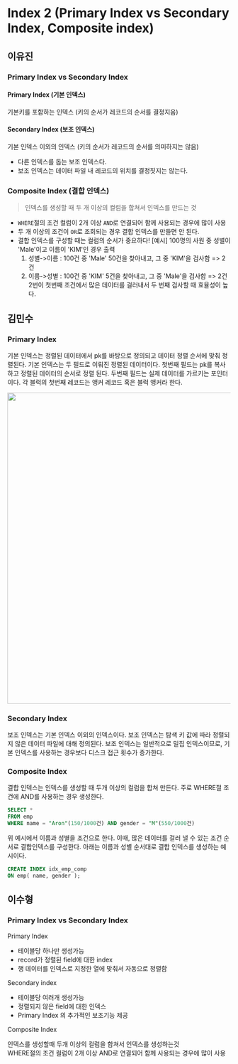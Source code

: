 # Index 2 (Primary Index vs Secondary Index, Composite index)
## 이유진
### Primary Index vs Secondary Index
#### Primary Index (기본 인덱스)
기본키를 포함하는 인덱스 (키의 순서가 레코드의 순서를 결정지음)

#### Secondary Index (보조 인덱스)
기본 인덱스 이외의 인덱스 (키의 순서가 레코드의 순서를 의미하지는 않음)
- 다른 인덱스를 돕는 보조 인덱스다. 
- 보조 인덱스는 데이터 파일 내 레코드의 위치를 결정짓지는 않는다.

### Composite Index (결합 인덱스)
> 인덱스를 생성할 때 두 개 이상의 컬럼을 합쳐서 인덱스를 만드는 것
- `WHERE`절의 조건 컬럼이 2개 이상 `AND`로 연결되어 함께 사용되는 경우에 많이 사용
- 두 개 이상의 조건이 `OR`로 조회되는 경우 결합 인덱스를 만들면 안 된다.
- 결합 인덱스를 구성할 때는 컬럼의 순서가 중요하다!
    [예시] 100명의 사원 중 성별이 'Male'이고 이름이 'KIM'인 경우 출력
    1) 성별->이름 : 100건 중 'Male' 50건을 찾아내고, 그 중 'KIM'을 검사함 => 2건
    2) 이름->성별 : 100건 중 'KIM' 5건을 찾아내고, 그 중 'Male'을 검사함 => 2건
    2번이 첫번째 조건에서 많은 데이터를 걸러내서 두 번째 검사할 때 효율성이 높다.

## 김민수

### Primary Index

기본 인덱스는 정렬된 데이터에서 pk를 바탕으로 정의되고 데이터 정렬 순서에 맞춰 정렬된다. 기본 인덱스는 두 필드로 이뤄진 정렬된 데이터이다. 첫번째 필드는 pk를 복사하고 정렬된 데이터의 순서로 정렬 된다. 두번째 필드는 실제 데이터를 가르키는 포인터이다. 각 블럭의 첫번째 레코드는 앵커 레코드 혹은 블럭 앵커라 한다.

<img src="https://codingexplained.com/wp-content/uploads/2012/05/primary-index1.jpg" style width="700"/>

### Secondary Index

보조 인덱스는 기본 인덱스 이외의 인덱스이다. 보조 인덱스는 탐색 키 값에 따라 정렬되지 않은 데이터 파일에 대해 정의된다. 보조 인덱스는 일반적으로 밀집 인덱스이므로,  기본 인덱스를 사용하는 경우보다 디스크 접근 횟수가 증가한다.

### Composite Index

결합 인덱스는 인덱스를 생성할 때 두개 이상의 컬럼을 합쳐 만든다. 주로 WHERE절 조건에 AND를 사용하는 경우 생성한다.

``` sql
SELECT *
FROM emp
WHERE name = "Aron"(150/1000건) AND gender = "M"(550/1000건)
```

위 예시에서 이름과 성별을 조건으로 한다. 이때, 많은 데이터를 걸러 낼 수 있는 조건 순서로 결합인덱스를 구성한다. 아래는 이름과 성별 순서대로 결합 인덱스를 생성하는 예시이다.

``` sql
CREATE INDEX idx_emp_comp
ON emp( name, gender );
```


## 이수형

### Primary Index vs Secondary Index

Primary Index

- 테이블당 하나만 생성가능
- record가 정렬된 field에 대한 index
- 행 데이터를 인덱스로 지정한 열에 맞춰서 자동으로 정렬함

Secondary index

- 테이블당 여러개 생성가능
- 정렬되지 않은 field에 대한 인덱스
- Primary Index 의 추가적인 보조기능 제공

Composite Index

인덱스를 생성할때 두개 이상의 컬럼을 합쳐서 인덱스를 생성하는것<br/>
WHERE절의 조건 컬럼이 2개 이상 AND로 연결되어 함께 사용되는 경우에 많이 사용

